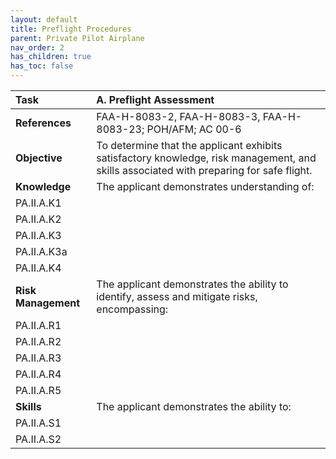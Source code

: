 ```yaml
---
layout: default
title: Preflight Procedures
parent: Private Pilot Airplane
nav_order: 2
has_children: true
has_toc: false
---
```


| **Task** | A. Preflight Assessment |
|:---|:---|
| **References** | FAA-H-8083-2, FAA-H-8083-3, FAA-H-8083-23; POH/AFM; AC 00-6
| **Objective** | To determine that the applicant exhibits satisfactory knowledge, risk management, and skills associated with preparing for safe flight. 
| **Knowledge** | The applicant demonstrates understanding of:
| PA.II.A.K1 | 
| PA.II.A.K2 | 
| PA.II.A.K3 | 
| PA.II.A.K3a | 
| PA.II.A.K4 | 
| **Risk Management** | The applicant demonstrates the ability to identify, assess and mitigate risks, encompassing:
| PA.II.A.R1 | 
| PA.II.A.R2 | 
| PA.II.A.R3 | 
| PA.II.A.R4 | 
| PA.II.A.R5 | 
| **Skills** | The applicant demonstrates the ability to:
| PA.II.A.S1 | 
| PA.II.A.S2 | 